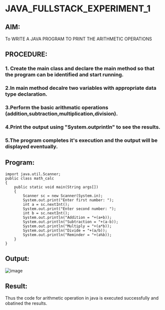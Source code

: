 # JAVA_FULLSTACK_EXPERIMENT_1
## AIM:
  To WRITE A JAVA PROGRAM TO PRINT THE ARITHMETIC OPERATIONS
## PROCEDURE:

### 1. Create the main class and declare the main method so that the program can be identified and start running.
### 2.In main method decalre two variables with appropriate data type declaration.
### 3.Perform the basic arithmatic operations (addition,subtraction,multiplication,division).
### 4.Print the output using "System.outprintln" to see the results.
### 5.The program completes it's execution and the output will be displayed eventually.
## Program:
```
import java.util.Scanner;
public class math_calc
{
    public static void main(String args[])
    {
        Scanner sc = new Scanner(System.in);
        System.out.print("Enter first number: ");
        int a = sc.nextInt();
        System.out.print("Enter second number: ");
        int b = sc.nextInt();
        System.out.println("Addition = "+(a+b));
        System.out.println("Subtraction = "+(a-b));
        System.out.println("Multiply = "+(a*b));
        System.out.println("Divide = "+(a/b));
        System.out.println("Reminder = "+(a%b));
    }
}
```

## Output:



![image](https://github.com/anithapalani2123/JAVA_FULLSTACK_EXPERIMENT_1/assets/94184990/02bd5e52-25d6-472d-b11f-b295ad61440c)





## Result:
Thus the code for arithmetic operation in java is executed successfully and obatined the results.















